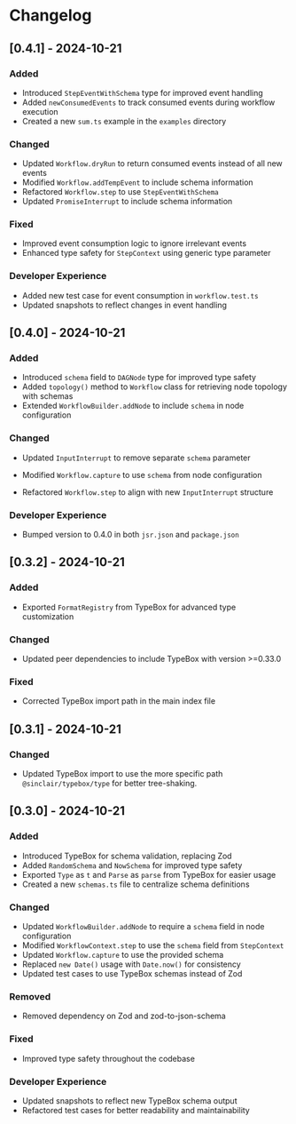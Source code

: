 # Changelog

## [0.4.1] - 2024-10-21

### Added
- Introduced `StepEventWithSchema` type for improved event handling
- Added `newConsumedEvents` to track consumed events during workflow execution
- Created a new `sum.ts` example in the `examples` directory

### Changed
- Updated `Workflow.dryRun` to return consumed events instead of all new events
- Modified `Workflow.addTempEvent` to include schema information
- Refactored `Workflow.step` to use `StepEventWithSchema`
- Updated `PromiseInterrupt` to include schema information

### Fixed
- Improved event consumption logic to ignore irrelevant events
- Enhanced type safety for `StepContext` using generic type parameter

### Developer Experience
- Added new test case for event consumption in `workflow.test.ts`
- Updated snapshots to reflect changes in event handling

## [0.4.0] - 2024-10-21

### Added
- Introduced `schema` field to `DAGNode` type for improved type safety
- Added `topology()` method to `Workflow` class for retrieving node topology with schemas
- Extended `WorkflowBuilder.addNode` to include `schema` in node configuration

### Changed
- Updated `InputInterrupt` to remove separate `schema` parameter

- Modified `Workflow.capture` to use `schema` from node configuration
- Refactored `Workflow.step` to align with new `InputInterrupt` structure

### Developer Experience
- Bumped version to 0.4.0 in both `jsr.json` and `package.json`


## [0.3.2] - 2024-10-21

### Added
- Exported `FormatRegistry` from TypeBox for advanced type customization

### Changed
- Updated peer dependencies to include TypeBox with version >=0.33.0

### Fixed
- Corrected TypeBox import path in the main index file


## [0.3.1] - 2024-10-21

### Changed
- Updated TypeBox import to use the more specific path `@sinclair/typebox/type` for better tree-shaking.


## [0.3.0] - 2024-10-21

### Added
- Introduced TypeBox for schema validation, replacing Zod
- Added `RandomSchema` and `NowSchema` for improved type safety
- Exported `Type` as `t` and `Parse` as `parse` from TypeBox for easier usage
- Created a new `schemas.ts` file to centralize schema definitions

### Changed
- Updated `WorkflowBuilder.addNode` to require a `schema` field in node configuration
- Modified `WorkflowContext.step` to use the `schema` field from `StepContext`
- Updated `Workflow.capture` to use the provided schema
- Replaced `new Date()` usage with `Date.now()` for consistency
- Updated test cases to use TypeBox schemas instead of Zod

### Removed
- Removed dependency on Zod and zod-to-json-schema

### Fixed
- Improved type safety throughout the codebase

### Developer Experience
- Updated snapshots to reflect new TypeBox schema output
- Refactored test cases for better readability and maintainability
